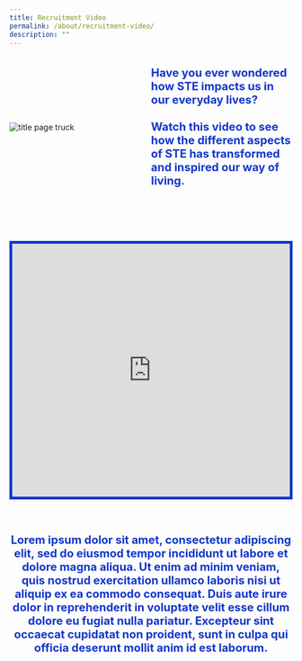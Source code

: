 ```yaml
---
title: Recruitment Video
permalink: /about/recruitment-video/
description: ""
---
```

<style>
 .container {  
position: relative;  
width: 100%;  
height: 0;  
padding-bottom: 56.25%;  
}  
.youtube-container{
border: 5px solid #1237CA;
    }
.youtube-video {  
position: absolute;  
top: 0;  
left: 0;  
width: 100%;  
height: 100%;  
}
.subtitle-main{
color: #1237CA;
font-weight: 500;
font-size: 20px;
	}
	.content pre{
	display: none
	}
	.text-center{text-align: center}
	.col-sm-6{width: 50%}
		.col-12{width: 100%}
	.desktop-only{display: block}
	.mobile-only{display: none}
.recruitment-row{display: flex; align-items: center; margin-bottom: 75px !important}
		@media (max-width: 600px) {.col-sm-6{width: 100%}
.recruitment-row{display: flex; flex-direction: column; align-items: center; margin-bottom: 30px}
	.subtitle-main{line-height: 1.5rem}
	.desktop-only{display: none}
	.mobile-only{display: block}
    .map-column{height: 200px}
        .map-truck{height: 200px}
    .school-box label{font-size:16px; font-weight: 700}
    .school-box-list{width: 90% !important}
    .title-section{width: 80%; margin: auto}
    .mobile-row-padding{padding: 0 20px}
    #gallery .row{padding: 0 10px}
    #gallery .col-sm-4{width: 50%;padding: 10px}
    .gallery-image{padding: 0}
    .who-says-title{margin-top: 25px}
    .content .subtitle-main{padding: 0 20px}
    .title-item-truck h2{font-size: 18px}
.title-item-truck h2{line-height: 25px}
    .content center, .content li, .content p.subtitle-main{margin-top: 2rem;margin-bottom: 2rem;line-height: 140%; font-size: 16px}
    .subtitle-main b{font-size: 16px !important}
    .content p:last-child{margin-bottom:  10px !important}
.subtitle-top{text-align: center}
    }
    .text-blue{color: var(\--blue);
    .content pre{display: none}
    .bp-breadcrumb ul{padding-left: 0}

        </style>
<section class="header-nav-white" id="header-truck" style="padding-top: 0">
            <div style="position: relative" class="container">
							<div class="row mb-5 recruitment-row" style="">
                <div class="col-sm-6">
                    <div class="text-left pb-1">
                        <img style="width: auto" class="title-page-truck" alt="title page truck" src="https://raw.githubusercontent.com/isomerpages/psd-ste-whats-next/staging/images/image-recruitmentvideo.png">
                    </div>
                </div>
							<div class="col-sm-6">
                    <div class="text-left pb-1">
											<p class="subtitle-main subtitle-top"><b>Have you ever wondered how STE impacts us in our everyday lives?</b><br><br> <b>Watch this video to see how the different aspects of STE has transformed and inspired our way of living.</b></p>
                    </div>
                </div>
							</div>
                <div class="row mt-5 mb-2" style="margin-bottom: 60px">
										<div class="col-12">
											<div style="border:5px solid #1237CA;" class="youtube-container">
											<iframe width="100%" height="450px" src="https://www.youtube.com/embed/cA6CQanEtMk" title="YouTube video player" frameborder="0" allow="accelerometer; autoplay; clipboard-write; encrypted-media; gyroscope; picture-in-picture; web-share" allowfullscreen="" class="youtube-video desktop-only"></iframe>
												<iframe width="100%" height="250px" src="https://www.youtube.com/embed/cA6CQanEtMk" title="YouTube video player" frameborder="0" allow="accelerometer; autoplay; clipboard-write; encrypted-media; gyroscope; picture-in-picture; web-share" allowfullscreen="" class="youtube-video mobile-only"></iframe>
											</div>
									</div>
							</div>
	<div class="row">
							<div class="col-12">
                    <div style="text-align: center" class="text-center pt-5 pb-1">
											<p class="subtitle-main"><b>Lorem ipsum dolor sit amet, consectetur adipiscing elit, sed do eiusmod tempor incididunt ut labore et dolore magna aliqua. Ut enim ad minim veniam, quis nostrud exercitation ullamco laboris nisi ut aliquip ex ea commodo consequat. Duis aute irure dolor in reprehenderit in voluptate velit esse cillum dolore eu fugiat nulla pariatur. Excepteur sint occaecat cupidatat non proident, sunt in culpa qui officia deserunt mollit anim id est laborum.</b></p>
                    </div>
                </div>
							</div>
	</div></section>